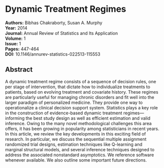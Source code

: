 # Dynamic Treatment Regimes

**Authors:** Bibhas Chakraborty, Susan A. Murphy  
**Year:** 2014  
**Journal:** Annual Review of Statistics and Its Application  
**Volume:** 1  
**Issue:** 1  
**Pages:** 447-464  
**DOI:** 10.1146/annurev-statistics-022513-115553  

## Abstract
A dynamic treatment regime consists of a sequence of decision rules, one per stage of intervention, that dictate how to individualize treatments to patients, based on evolving treatment and covariate history. These regimes are particularly useful for managing chronic disorders and fit well into the larger paradigm of personalized medicine. They provide one way to operationalize a clinical decision support system. Statistics plays a key role in the construction of evidence-based dynamic treatment regimes—informing the best study design as well as efficient estimation and valid inference. Owing to the many novel methodological challenges this area offers, it has been growing in popularity among statisticians in recent years. In this article, we review the key developments in this exciting field of research. In particular, we discuss the sequential multiple assignment randomized trial designs, estimation techniques like Q-learning and marginal structural models, and several inference techniques designed to address the associated nonstandard asymptotics. We reference software whenever available. We also outline some important future directions.

